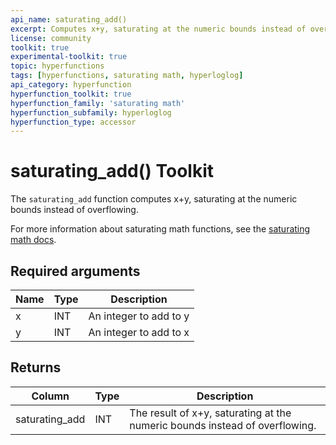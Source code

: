 ```yaml
---
api_name: saturating_add()
excerpt: Computes x+y, saturating at the numeric bounds instead of overflowing
license: community
toolkit: true
experimental-toolkit: true
topic: hyperfunctions
tags: [hyperfunctions, saturating math, hyperloglog]
api_category: hyperfunction
hyperfunction_toolkit: true
hyperfunction_family: 'saturating math'
hyperfunction_subfamily: hyperloglog
hyperfunction_type: accessor
---
```


# saturating_add()  <tag type="toolkit">Toolkit</tag>
The `saturating_add` function computes x+y, saturating at the numeric bounds instead of overflowing.

For more information about saturating math functions, see the
[saturating math docs][saturating-math-docs].

## Required arguments

|Name|Type|Description|
|-|-|-|
|x|INT| An integer to add to y|
|y|INT| An integer to add to x |

## Returns

|Column|Type|Description|
|-|-|-|
|saturating_add|INT| The result of x+y, saturating at the numeric bounds instead of overflowing. |


[saturating-math-docs]: /api/:currentVersion:/hyperfunctions/saturating-math/
